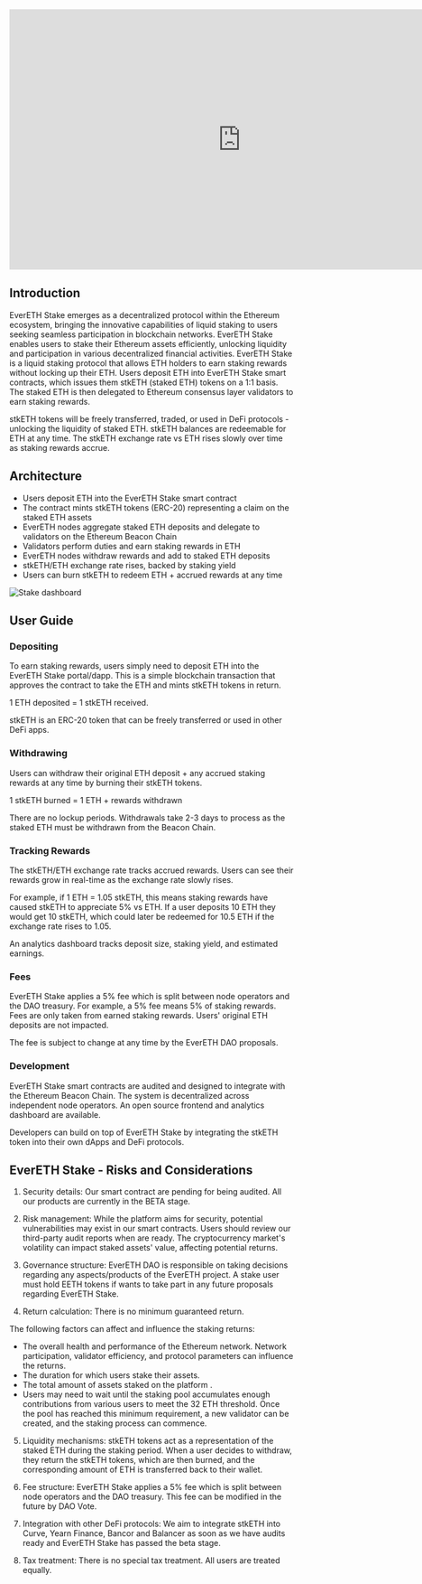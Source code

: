 <iframe width="820" height="461" src="https://www.youtube.com/embed/MSs3Fe71nUs?si=_X1vcFkUc27LVTsM" title="YouTube video player" frameborder="0" allow="accelerometer; autoplay; clipboard-write; encrypted-media; gyroscope; picture-in-picture; web-share" allowfullscreen></iframe>


## Introduction

EverETH Stake emerges as a decentralized protocol within the Ethereum ecosystem, bringing the innovative capabilities of liquid staking to users seeking seamless participation in blockchain networks. EverETH Stake enables users to stake their Ethereum assets efficiently, unlocking liquidity and participation in various decentralized financial activities.
EverETH Stake is a liquid staking protocol that allows ETH holders to earn staking rewards without locking up their ETH. Users deposit ETH into EverETH Stake smart contracts, which issues them stkETH (staked ETH) tokens on a 1:1 basis. The staked ETH is then delegated to Ethereum consensus layer validators to earn staking rewards.

stkETH tokens will be freely transferred, traded, or used in DeFi protocols - unlocking the liquidity of staked ETH. stkETH balances are redeemable for ETH at any time. The stkETH exchange rate vs ETH rises slowly over time as staking rewards accrue. 

## Architecture

- Users deposit ETH into the EverETH Stake smart contract  
- The contract mints stkETH tokens (ERC-20) representing a claim on the staked ETH assets
- EverETH nodes aggregate staked ETH deposits and delegate to validators on the Ethereum Beacon Chain 
- Validators perform duties and earn staking rewards in ETH
- EverETH nodes withdraw rewards and add to staked ETH deposits 
- stkETH/ETH exchange rate rises, backed by staking yield
- Users can burn stkETH to redeem ETH + accrued rewards at any time

![Stake dashboard](/assets/stake.png)

## User Guide

### Depositing 

To earn staking rewards, users simply need to deposit ETH into the EverETH Stake portal/dapp. This is a simple blockchain transaction that approves the contract to take the ETH and mints stkETH tokens in return.

1 ETH deposited = 1 stkETH received. 

stkETH is an ERC-20 token that can be freely transferred or used in other DeFi apps.

### Withdrawing

Users can withdraw their original ETH deposit + any accrued staking rewards at any time by burning their stkETH tokens. 

1 stkETH burned = 1 ETH + rewards withdrawn

There are no lockup periods. Withdrawals take 2-3 days to process as the staked ETH must be withdrawn from the Beacon Chain. 

### Tracking Rewards 

The stkETH/ETH exchange rate tracks accrued rewards. Users can see their rewards grow in real-time as the exchange rate slowly rises. 

For example, if 1 ETH = 1.05 stkETH, this means staking rewards have caused stkETH to appreciate 5% vs ETH. If a user deposits 10 ETH they would get 10 stkETH, which could later be redeemed for 10.5 ETH if the exchange rate rises to 1.05.

An analytics dashboard tracks deposit size, staking yield, and estimated earnings.

### Fees

EverETH Stake applies a 5% fee which is split between node operators and the DAO treasury. For example, a 5% fee means 5% of staking rewards. Fees are only taken from earned staking rewards. Users' original ETH deposits are not impacted. 

The fee is subject to change at any time by the EverETH DAO proposals.


### Development

EverETH Stake smart contracts are audited and designed to integrate with the Ethereum Beacon Chain. The system is decentralized across independent node operators. An open source frontend and analytics dashboard are available. 

Developers can build on top of EverETH Stake by integrating the stkETH token into their own dApps and DeFi protocols.

## **EverETH Stake - Risks and Considerations**

1. Security details: Our smart contract are pending for being audited. All our products are currently in the BETA stage.

2. Risk management: While the platform aims for security, potential vulnerabilities may exist in our smart contracts. Users should review our third-party audit reports when are ready. The cryptocurrency market's volatility can impact staked assets' value, affecting potential returns.

3. Governance structure: EverETH DAO is responsible on taking decisions regarding any aspects/products of the EverETH project. A stake user must hold EETH tokens if wants to take part in any future proposals regarding EverETH Stake.

4. Return calculation: There is no minimum guaranteed return.

The following factors can affect and influence the staking returns:
- The overall health and performance of the Ethereum network. Network participation, validator efficiency, and protocol parameters can influence the returns.
- The duration for which users stake their assets.
- The total amount of assets staked on the platform .
- Users may need to wait until the staking pool accumulates enough contributions from various users to meet the 32 ETH threshold. Once the pool has reached this minimum requirement, a new validator can be created, and the staking process can commence.

5. Liquidity mechanisms: stkETH tokens act as a representation of the staked ETH during the staking period. When a user decides to withdraw, they return the stkETH tokens, which are then burned, and the corresponding amount of ETH is transferred back to their wallet.

6. Fee structure: EverETH Stake applies a 5% fee which is split between node operators and the DAO treasury. This fee can be modified in the future by DAO Vote.

7. Integration with other DeFi protocols: We aim to integrate stkETH into Curve, Yearn Finance, Bancor and Balancer as soon as we have audits ready and EverETH Stake has passed the beta stage.

8. Tax treatment: There is no special tax treatment. All users are treated equally.
